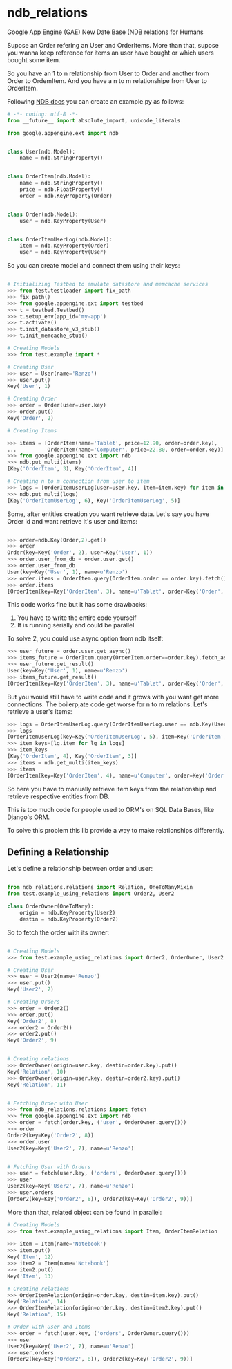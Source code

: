 # ndb_relations
Google App Engine (GAE) New Date Base (NDB relations for Humans

Supose an Order refering an User and OrderItems.
More than that, supose you wanna keep reference for items an user have bought or
which users bought some item.

So you have an 1 to n relationship from User to Order and another from Order to OrdemItem.
And you have a n to m relationshipe from User to OrderItem.

Following [NDB docs](https://cloud.google.com/appengine/docs/python/ndb/) you can create an example.py as follows:


```python
# -*- coding: utf-8 -*-
from __future__ import absolute_import, unicode_literals

from google.appengine.ext import ndb


class User(ndb.Model):
    name = ndb.StringProperty()


class OrderItem(ndb.Model):
    name = ndb.StringProperty()
    price = ndb.FloatProperty()
    order = ndb.KeyProperty(Order)


class Order(ndb.Model):
    user = ndb.KeyProperty(User)


class OrderItemUserLog(ndb.Model):
    item = ndb.KeyProperty(Order)
    user = ndb.KeyProperty(User)
```

So you can create model and connect them using their keys:


```python

# Initializing Testbed to emulate datastore and memcache services
>>> from test.testloader import fix_path
>>> fix_path()
>>> from google.appengine.ext import testbed
>>> t = testbed.Testbed()
>>> t.setup_env(app_id='my-app')
>>> t.activate()
>>> t.init_datastore_v3_stub()
>>> t.init_memcache_stub()

# Creating Models 
>>> from test.example import *

# Creating User
>>> user = User(name='Renzo')
>>> user.put()
Key('User', 1)

# Creating Order
>>> order = Order(user=user.key)
>>> order.put()
Key('Order', 2)

# Creating Items

>>> items = [OrderItem(name='Tablet', price=12.90, order=order.key),
...          OrderItem(name='Computer', price=22.80, order=order.key)]
>>> from google.appengine.ext import ndb
>>> ndb.put_multi(items)
[Key('OrderItem', 3), Key('OrderItem', 4)]

# Creating n to m connection from user to item
>>> logs = [OrderItemUserLog(user=user.key, item=item.key) for item in items]
>>> ndb.put_multi(logs)
[Key('OrderItemUserLog', 6), Key('OrderItemUserLog', 5)]

```

Some, after entities creation you want retrieve data. Let's say you have Order id and want retrieve it's user and items:

```python

>>> order=ndb.Key(Order,2).get()
>>> order
Order(key=Key('Order', 2), user=Key('User', 1))
>>> order.user_from_db = order.user.get()
>>> order.user_from_db
User(key=Key('User', 1), name=u'Renzo')
>>> order.items = OrderItem.query(OrderItem.order == order.key).fetch()
>>> order.items
[OrderItem(key=Key('OrderItem', 3), name=u'Tablet', order=Key('Order', 2), price=12.9), OrderItem(key=Key('OrderItem', 4), name=u'Computer', order=Key('Order', 2), price=22.8)]

```

This code works fine but it has some drawbacks:

1) You have to write the entire code yourself
2) It is running serially and could be parallel

To solve 2, you could use async option from ndb itself:

```python
>>> user_future = order.user.get_async()
>>> items_future = OrderItem.query(OrderItem.order==order.key).fetch_async()
>>> user_future.get_result()
User(key=Key('User', 1), name=u'Renzo')
>>> items_future.get_result()
[OrderItem(key=Key('OrderItem', 3), name=u'Tablet', order=Key('Order', 2), price=12.9), OrderItem(key=Key('OrderItem', 4), name=u'Computer', order=Key('Order', 2), price=22.8)]

```

But you would still have to write code and it grows with you want get more connections.
The boilerp,ate code get worse for n to m relations. Let's retrieve a user's items:

```python
>>> logs = OrderItemUserLog.query(OrderItemUserLog.user == ndb.Key(User, 1)).fetch()
>>> logs
[OrderItemUserLog(key=Key('OrderItemUserLog', 5), item=Key('OrderItem', 4), user=Key('User', 1)), OrderItemUserLog(key=Key('OrderItemUserLog', 6), item=Key('OrderItem', 3), user=Key('User', 1))]
>>> item_keys=[lg.item for lg in logs]
>>> item_keys
[Key('OrderItem', 4), Key('OrderItem', 3)]
>>> items = ndb.get_multi(item_keys)
>>> items
[OrderItem(key=Key('OrderItem', 4), name=u'Computer', order=Key('Order', 2), price=22.8), OrderItem(key=Key('OrderItem', 3), name=u'Tablet', order=Key('Order', 2), price=12.9)]

```

So here you have to manually retrieve item keys from the relationship and retrieve respective entities from DB.

This is too much code for people used to ORM's on SQL Data Bases, like Django's ORM.

To solve this problem this lib provide a way to make relationships differently.

## Defining a Relationship

Let's define a relationship between order and user:

```python

from ndb_relations.relations import Relation, OneToManyMixin
from test.example_using_relations import Order2, User2

class OrderOwner(OneToMany):
    origin = ndb.KeyProperty(User2)
    destin = ndb.KeyProperty(Order2)

```

So to fetch the order with its owner:

```python

# Creating Models 
>>> from test.example_using_relations import Order2, OrderOwner, User2 

# Creating User
>>> user = User2(name='Renzo')
>>> user.put()
Key('User2', 7)

# Creating Orders
>>> order = Order2()
>>> order.put()
Key('Order2', 8)
>>> order2 = Order2()
>>> order2.put()
Key('Order2', 9)


# Creating relations
>>> OrderOwner(origin=user.key, destin=order.key).put()
Key('Relation', 10)
>>> OrderOwner(origin=user.key, destin=order2.key).put()
Key('Relation', 11)


# Fetching Order with User
>>> from ndb_relations.relations import fetch
>>> from google.appengine.ext import ndb
>>> order = fetch(order.key, ('user', OrderOwner.query()))
>>> order
Order2(key=Key('Order2', 8))
>>> order.user
User2(key=Key('User2', 7), name=u'Renzo')


# Fetching User with Orders
>>> user = fetch(user.key, ('orders', OrderOwner.query()))
>>> user
User2(key=Key('User2', 7), name=u'Renzo')
>>> user.orders
[Order2(key=Key('Order2', 8)), Order2(key=Key('Order2', 9))]

```

More than that, related object can be found in parallel:

```python
# Creating Models 
>>> from test.example_using_relations import Item, OrderItemRelation
 
>>> item = Item(name='Notebook') 
>>> item.put() 
Key('Item', 12)
>>> item2 = Item(name='Notebook') 
>>> item2.put() 
Key('Item', 13)

# Creating relations
>>> OrderItemRelation(origin=order.key, destin=item.key).put()
Key('Relation', 14)
>>> OrderItemRelation(origin=order.key, destin=item2.key).put()
Key('Relation', 15)

# Order with User and Items
>>> order = fetch(user.key, ('orders', OrderOwner.query()))
>>> user
User2(key=Key('User2', 7), name=u'Renzo')
>>> user.orders
[Order2(key=Key('Order2', 8)), Order2(key=Key('Order2', 9))]


```
